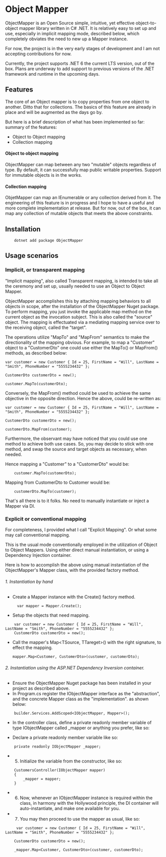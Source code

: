 # Object Mapper

ObjectMapper is an Open Source simple, intuitive, yet effective object-to-object mapper library written in C# .NET. It is relatively easy to set up and use, especially in implicit mapping mode, described below, which completely obviates the need to new up a Mapper instance.

For now, the project is in the very early stages of development and I am not accepting contributions for now.

Currently, the project supports .NET 6 the current LTS version, out of the box. Plans are underway to add support to previous versions of the .NET framework and runtime in the upcoming days.

## Features

The core of an Object mapper is to copy properties from one object to another. Ditto that for collections. The basics of this feature are already in place and will be augmented as the days go by.

But here is a brief description of what has been implemented so far: summary of the features:

- Object to Object mapping
- Collection mapping

#### Object to object mapping

ObjectMapper can map between any two "mutable" objects regardless of type. By default, it can successfully map public writable properties. Support for immutable objects is in the works.

#### Collection mapping

ObjetMapper can map an IEnumerable<T> or any collection derived from it. The engineering of this feature is in progress and I hope to have a useful and more complete implementation at release. But for now, out of the box, it can map any collection of mutable objects that meets the above constraints.

## Installation

```
    dotnet add package ObjectMapper
```

## Usage scenarios

### Implicit, or transparent mapping

"Implicit mapping", also called Transparent mapping, is intended to take all the ceremony and set up, usually needed to use an Object to Object Mapper.

ObjectMapper accomplishes this by attaching mapping behaviors to all objects in scope, after the installation of the ObjectMapper Nuget package. To perform mapping, you just invoke the applicable map method on the current object as the invocation subject. This is also called the "source" object. The mapping is effectuated via a mediating mapping service over to the receiving object, called the "target".

The operations utilize "MapTo" and "MapFrom" semantics to make the directionality of the mapping obvious. For example, to map a "Customer" object to a "CustomerDto" one could use either the MapTo() or MapFrom() methods, as described below:

```
var customer = new Customer { Id = 25, FirstName = "Will", LastName = "Smith", PhoneNumber = "5555234432" };

CustomerDto customerDto = new();

customer.MapTo(customerDto);

```

Conversely, the MapFrom() method could be used to achieve the same objective in the opposite direction. Hence the above, could be re-written as:

```
var customer = new Customer { Id = 25, FirstName = "Will", LastName = "Smith", PhoneNumber = "5555234432" };

CustomerDto customerDto = new();

customerDto.MapFrom(customer);

```

Furthermore, the observant may have noticed that you could use one method to achieve both use cases. So, you may decide to stick with one method, and swap the source and target objects as necessary, when needed.

Hence mapping a "Customer" to a "CustomerDto" would be:

```
    customer.MapTo(customerDto);
```

Mapping from CustomerDto to Customer would be:

```
    customerDto.MapTo(customer);
```

That's all there is to it folks. No need to manually instantiate or inject a Mapper via DI.

### Explicit or conventional mapping

For completeness, I provided what I call "Explicit Mapping". Or what some may call conventional mapping.

This is the usual mode conventionally employed in the utilization of Object to Object Mappers. Using either direct manual instantiation, or using a Dependency Injection container.

Here is how to accomplish the above using manual instantiation of the ObjectMapper's Mapper class, with the provided factory method.

###### 1. Instantiation by hand

- Create a Mapper instance with the Create() factory method.

  ```
    var mapper = Mapper.Create();
  ```

- Setup the objects that need mapping.

```
    var customer = new Customer { Id = 25, FirstName = "Will", LastName = "Smith", PhoneNumber = "5555234432" };
    CustomerDto customerDto = new();
```

- Call the mapper's Map<TSource, TTareget>() with the right signature, to effect the mapping.

  ```
  mapper.Map<Customer, CustomerDto>(customer, customerDto);

  ```

###### 2. Instantiation using the ASP.NET Dependency Inversion container.

- Ensure the ObjectMapper Nuget package has been installed in your project as described above.
- In Program.cs register the IObjectMapper interface as the "abstraction", and the concrete Mapper class as the "implementation". as shown below:

```
    builder.Services.AddScoped<IObjectMapper, Mapper>();
```

- In the controller class, define a private readonly member variable of type IObjectMapper called \_mapper or anything you prefer, like so:

- Declare a private readonly member variable like so:

```
    private readonly IObjectMapper _mapper;
```

- 5. Initialize the variable from the constructor, like so:

```
    CustomersController(IObjectMapper mapper)
    {
        _mapper = mapper;
    }
```

- 6. Now, whenever an IObjectMapper instance is required within the class, in harmony with the Hollywood principle, the DI container will auto-instantiate, and make one available for you.

- 7. You may then proceed to use the mapper as usual, like so:

```
     var customer = new Customer { Id = 25, FirstName = "Will", LastName = "Smith", PhoneNumber = "5555234432" };

    CustomerDto customerDto = new();

    _mapper.Map<Customer, CustomerDto>(customer, customerDto);
```
